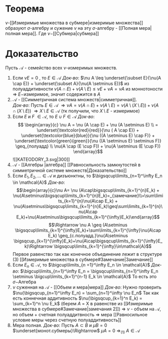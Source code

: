 # Теорема
$\nu$-[[Измеримые множества в субмере|измеримые множества]] образуют $\sigma$-алгебру и сужение $\nu$ на эту $\sigma$-алгебру - [[Полная мера|полная мера]]. Где $\nu-$[[Субмера|субмера]]
# Доказательство
Пусть $\mathcal{A}$ - семейство всех $\nu$-измеримых множеств.
1. Если $\nu E = 0$ , то $E \in \mathcal{A}$
   *Док-во*: $\nu A \leq \underset{\subset E}{\nu(A \cap E)} + \underset{\subset A}{\nu(A \setminus E)}$ из полуаддитивности 
   $\nu(A \cap E) + \nu(A \setminus E) \leq \nu E  + \nu A = \nu A$ из моннотоности $\Rightarrow$ $E-$измеримое, значит содержится в $A$
2. $\mathcal{A}$ - [[Симметричная система множеств|симметричная]].   
   *Док-во*: Пусть $E \in \mathcal{A}$ $\Rightarrow \nu A = \nu (A \cap E) + \nu (A \setminus E) =  \nu(A \setminus (X \setminus E)) + \nu(A \cap (X \setminus E))$ $\Rightarrow X \setminus E \in \mathcal{A}$ (тк получили, что $X\setminus E$ - измеримое)
3. Если $E$ и $F$ $\in \mathcal{A}$, то $E \cup F \in \mathcal{A}$
   *Док-во*: $$ \begin{array}{c} 
   \nu A = \nu (A \cap E) + \nu (A \setminus E) \\ = \underset{\textcolor{red}{red}}{\nu ( A \cap E)} + \underset{\textcolor{blue}{blue}}{\nu ((A \setminus E) \cap F)} + \underset{\textcolor{green}{green}}{\nu ((A \setminus E) \setminus F)} \geq_{полуадд} \\
   \nu(A \cap (E \cup F)) + \nu(A \setminus (E \cup F)) \end{array}$$
	 ![[KATEODORY_3.svg|300]]
4. $\mathcal{A}$ - [[Алгебры |алгебра]] [[Равносильность замкнутостей в симметричной системе множеств|Доказательство]] 
5. Если $E_1, E_2, ... \in \mathcal{A}$ и дизъюнктны, то $\bigsqcup\limits_{n=1}^\infty E_n \in \mathcal{A}$
   *Док-во*: 
   $$\begin{array}{c}\nu A=  \nu (A\cap\bigsqcup\limits_{k=1}^{n}E_k) + \nu(A\setminus\bigsqcup\limits_{k=1}^{n}E_k)=_{замечание}\\=\sum\limits_{k=1}^{n}\nu(A\cap E_k) + \nu(A\setminus\bigsqcup\limits_{k=1}^{n}E_k)\geq\sum\limits_{k=1}^{n}\nu(A\cap E_k)+\nu(A\setminus\bigsqcup\limits_{k=1}^{\infty}E_k)\end{array}$$
	   $$\Rightarrow \nu A \geq (A\setminus \bigsqcup\limits_{k=1}^{\infty}E_k)+\sum\limits_{k=1}^{\infty}\nu(A\cap E_k) \geq_{с.полуадд.}\nu(A\setminus \bigsqcup_{k=1}^{\infty}E_k)+\nu(A\cap\bigsqcup\limits_{k=1}^{\infty}E_k)\Rightarrow \bigsqcup\limits_{k=1}^{\infty}\in\mathcal{A}$$
	   Первое равенство так как конечное объединение лежит в структуре (3)
	  [[Измеримые множества в субмере#Замечание|Замечание]]
6. Если $E_n \in \mathcal{A}$, то $\bigcup\limits_{n =1}^\infty E_n \in \mathcal{A}$ 
   *Док-во*: $\bigcup\limits_{n=1}^\infty E_n = \bigsqcup\limits_{n=1}^\infty E_n \setminus \bigcup\limits_{k=1}^{n-1} E_k \in \mathcal{A}$ 
   То есть это $\sigma-$Алгебра
7. $\nu$ суженная на $\mathcal{A}$ - [[Объем и мера|мера]]
   *Док-во*: Нужно проверить $\nu(\bigsqcup_{n=1}^\infty E_n) = \sum_{n=1}^\infty \nu E_n$
   Так как есть коннечная аддитивность $\nu(\bigsqcup_{k=1}^n E_k) = \sum_{k=1}^n \nu E_k$ (берем $A$ = X в равенстве из [[Измеримые множества в субмере#Замечание|замечания 2]]) $\Rightarrow$ $\nu$ - объем на $\mathcal{A}$, но объем + счетная полуаддитвность $\Rightarrow$ мера [[Равносильное условие меры через счетную полуаддитивность]]
8. Мера полная. 
   *Док-во*: Пусть $A \subset B$ и $\mu B = 0$ $\underset{монот.субмеры}\Rightarrow$ $\mu A = 0$ $\Rightarrow_{(1)}$ $A \in \mathcal{A}$  
   